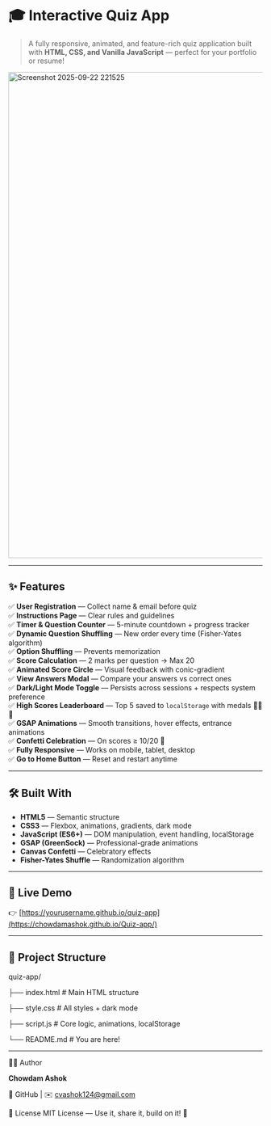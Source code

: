 # 🎓 Interactive Quiz App

> A fully responsive, animated, and feature-rich quiz application built with **HTML, CSS, and Vanilla JavaScript** — perfect for your portfolio or resume!

<img width="1913" height="962" alt="Screenshot 2025-09-22 221525" src="https://github.com/user-attachments/assets/6cd0d8f4-0bd2-4932-acf7-3ebdd0d7956b" />


---

## ✨ Features

✅ **User Registration** — Collect name & email before quiz  
✅ **Instructions Page** — Clear rules and guidelines  
✅ **Timer & Question Counter** — 5-minute countdown + progress tracker  
✅ **Dynamic Question Shuffling** — New order every time (Fisher-Yates algorithm)  
✅ **Option Shuffling** — Prevents memorization  
✅ **Score Calculation** — 2 marks per question → Max 20  
✅ **Animated Score Circle** — Visual feedback with conic-gradient  
✅ **View Answers Modal** — Compare your answers vs correct ones  
✅ **Dark/Light Mode Toggle** — Persists across sessions + respects system preference  
✅ **High Scores Leaderboard** — Top 5 saved to `localStorage` with medals 🥇🥈🥉  
✅ **GSAP Animations** — Smooth transitions, hover effects, entrance animations  
✅ **Confetti Celebration** — On scores ≥ 10/20 🎊  
✅ **Fully Responsive** — Works on mobile, tablet, desktop  
✅ **Go to Home Button** — Reset and restart anytime  

---

## 🛠️ Built With

- **HTML5** — Semantic structure
- **CSS3** — Flexbox, animations, gradients, dark mode
- **JavaScript (ES6+)** — DOM manipulation, event handling, localStorage
- **GSAP (GreenSock)** — Professional-grade animations
- **Canvas Confetti** — Celebratory effects
- **Fisher-Yates Shuffle** — Randomization algorithm

---

## 🚀 Live Demo

👉 [https://yourusername.github.io/quiz-app](https://chowdamashok.github.io/Quiz-app/)


---

## 📁 Project Structure
quiz-app/

├── index.html # Main HTML structure

├── style.css # All styles + dark mode

├── script.js # Core logic, animations, localStorage

└── README.md # You are here!

---


🧑‍💻 Author

**Chowdam Ashok**

🔗 GitHub | ✉️ cvashok124@gmail.com

📜 License
MIT License — Use it, share it, build on it! 🚀
